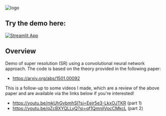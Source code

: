 ![logo](https://github.com/user-attachments/assets/0b89f9c4-b257-45ba-b9d1-7c5c62404dd1)

## Try the demo here:
[![Streamlit App](https://static.streamlit.io/badges/streamlit_badge_black_white.svg)](https://srcnn-demo.streamlit.app/)

## Overview
Demo of super resolution (SR) using a convolutional neural network approach. The code is based on the theory provided in the following paper: 
- https://arxiv.org/abs/1501.00092
  
This is a follow-up to some videos I made, which are a review of the above paper and are available via the links below if you're interested!
- https://youtu.be/mkUhGvbmhSI?si=Eejr5e3-LkxOJTKR (part 1)
- https://youtu.be/qZcBXYQLLyQ?si=qf1QmnjlVocCMkcL (part 2)

